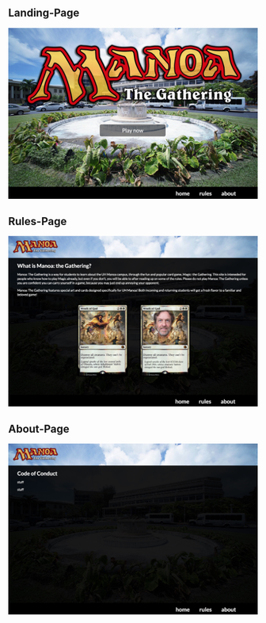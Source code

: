 ## Landing-Page
<img class = "ui centered image" src="./doc/landingpage.jpg">

## Rules-Page
<img class = "ui centered image" src="./doc/rulespage.jpg">

## About-Page
<img class = "ui centered image" src="./doc/about.jpg">

